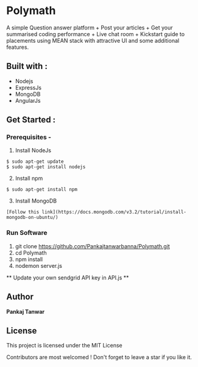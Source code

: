 # Polymath
A simple Question answer platform + Post your articles + Get your summarised coding performance + Live chat room + Kickstart guide to placements using MEAN stack with attractive UI and some additional features.

## Built with :
* Nodejs
* ExpressJs
* MongoDB
* AngularJs

## Get Started :

### Prerequisites -

1. Install NodeJs
```
$ sudo apt-get update
$ sudo apt-get install nodejs
```
2. Install npm
```
$ sudo apt-get install npm
```
3. Install MongoDB
```
[Follow this link](https://docs.mongodb.com/v3.2/tutorial/install-mongodb-on-ubuntu/)
```
### Run Software

1. git clone https://github.com/Pankajtanwarbanna/Polymath.git
2. cd Polymath
3. npm install
4. nodemon server.js

** Update your own sendgrid API key in API.js   **

## Author
**Pankaj Tanwar**

## License

This project is licensed under the MIT License

Contributors are most welcomed ! Don't forget to leave a star if you like it.
